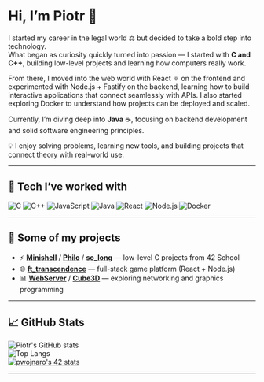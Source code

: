 # Hi, I’m Piotr 👋  

I started my career in the legal world ⚖️ but decided to take a bold step into technology.  
What began as curiosity quickly turned into passion — I started with **C and C++**, building low-level projects and learning how computers really work.  

From there, I moved into the web world with React ⚛️ on the frontend and experimented with Node.js + Fastify on the backend, learning how to build interactive applications that connect seamlessly with APIs. I also started exploring Docker to understand how projects can be deployed and scaled.

Currently, I’m diving deep into **Java** ☕, focusing on backend development and solid software engineering principles.  

💡 I enjoy solving problems, learning new tools, and building projects that connect theory with real-world use.  

---

## 🔧 Tech I’ve worked with  

![C](https://img.shields.io/badge/-C-blue?style=flat&logo=c)
![C++](https://img.shields.io/badge/-C++-00599C?style=flat&logo=cplusplus)
![JavaScript](https://img.shields.io/badge/-JavaScript-F7DF1E?style=flat&logo=javascript&logoColor=black)
![Java](https://img.shields.io/badge/-Java-007396?style=flat&logo=java)
![React](https://img.shields.io/badge/-React-61DAFB?style=flat&logo=react&logoColor=black)
![Node.js](https://img.shields.io/badge/-Node.js-339933?style=flat&logo=nodedotjs&logoColor=white)
![Docker](https://img.shields.io/badge/-Docker-2496ED?style=flat&logo=docker&logoColor=white)

---

## 📌 Some of my projects

- ⚡ **[Minishell](https://github.com/PiotrJerzy13/minishell)** / **[Philo](https://github.com/PiotrJerzy13/philo)** / **[so_long](https://github.com/PiotrJerzy13/so_long)** — low-level C projects from 42 School  
- 🌐 **[ft_transcendence](https://github.com/PiotrJerzy13/ft_transcandence)** — full-stack game platform (React + Node.js)  
- 📊 **[WebServer](https://github.com/PiotrJerzy13/webServer)** / **[Cube3D](https://github.com/PiotrJerzy13/cube3D)** — exploring networking and graphics programming  

---

## 📈 GitHub Stats  

![Piotr's GitHub stats](https://github-readme-stats.vercel.app/api?username=PiotrJerzy13&show_icons=true&theme=tokyonight)  
![Top Langs](https://github-readme-stats.vercel.app/api/top-langs/?username=PiotrJerzy13&layout=compact&theme=tokyonight)  
[![pwojnaro's 42 stats](https://badge.mediaplus.ma/darkblue/pwojnaro?1337Badge=off&UM6P=off)](https://github.com/oakoudad/badge42)

--- 
